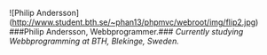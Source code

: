 ![Philip Andersson] (http://www.student.bth.se/~phan13/phpmvc/webroot/img/flip2.jpg)
###Philip Andersson, Webbprogrammer.###
*Currently studying Webbprogramming at BTH, Blekinge, Sweden.*